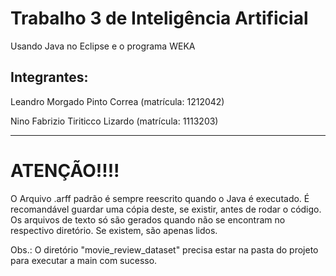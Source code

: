 # Trabalho 3 de Inteligência Artificial

Usando Java no Eclipse e o programa WEKA

## Integrantes:
Leandro Morgado Pinto Correa (matrícula: 1212042)

Nino Fabrizio Tiriticco Lizardo (matrícula: 1113203)

-----------------------------------------------------

# ATENÇÃO!!!!
O Arquivo .arff padrão é sempre reescrito quando o Java é executado. É recomandável guardar uma cópia deste, se existir, antes de rodar o código. 
Os arquivos de texto só são gerados quando não se encontram no respectivo diretório. Se existem, são apenas lidos.

Obs.: O diretório "movie_review_dataset" precisa estar na pasta do projeto para executar a main com sucesso.
